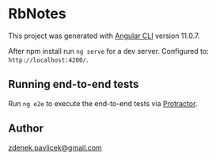 # RbNotes

This project was generated with [Angular CLI](https://github.com/angular/angular-cli) version 11.0.7.

After npm install run `ng serve` for a dev server. Configured to: `http://localhost:4200/`.

## Running end-to-end tests

Run `ng e2e` to execute the end-to-end tests via [Protractor](http://www.protractortest.org/).

## Author
zdenek.pavlicek@gmail.com
